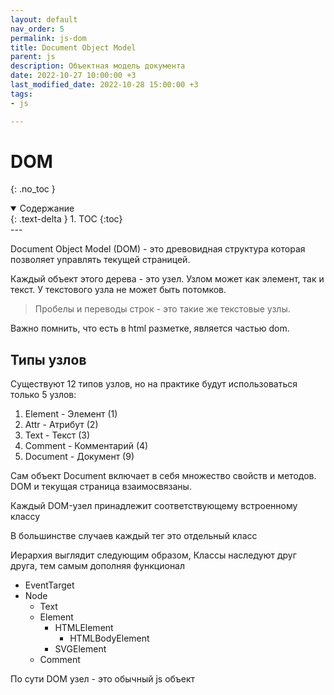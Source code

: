 ```yaml
---
layout: default
nav_order: 5
permalink: js-dom
title: Document Object Model
parent: js
description: Объектная модель документа
date: 2022-10-27 10:00:00 +3
last_modified_date: 2022-10-28 15:00:00 +3
tags:
- js

---
```


# DOM
{: .no_toc }

<details open markdown="block">
  <summary>
    Содержание
  </summary>
  {: .text-delta }
1. TOC
{:toc}
</details>
---

Document Object Model (DOM) - это древовидная структура которая позволяет управлять текущей страницей.

Каждый объект этого дерева - это узел. Узлом может как элемент, так и текст. У текстового узла не может быть потомков.

> Пробелы и переводы строк - это такие же текстовые узлы.

Важно помнить, что есть в html разметке, является частью dom.

## Типы узлов

Существуют 12 типов узлов, но на практике будут использоваться только 5 узлов:

1. Element - Элемент (1)
2. Attr - Атрибут (2)
3. Text - Текст (3)
4. Comment - Комментарий (4)
5. Document - Документ (9)

Сам объект Document включает в себя множество свойств и методов. DOM и текущая страница взаимосвязаны.

Каждый DOM-узел принадлежит соответствующему встроенному классу

В большинстве случаев каждый тег это отдельный класс

Иерархия выглядит следующим образом, Классы наследуют друг друга, тем самым дополняя функционал

- EventTarget
- Node
    - Text
    - Element
        - HTMLElement
            - HTMLBodyElement
        - SVGElement
    - Comment

По сути DOM узел - это обычный js объект
